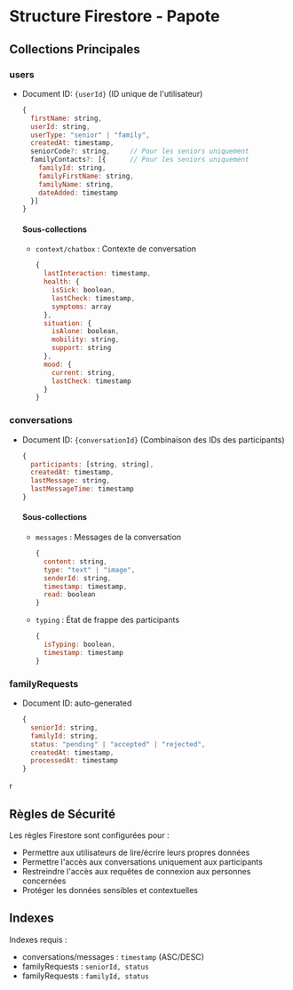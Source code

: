 # Structure Firestore - Papote

## Collections Principales

### users
- Document ID: `{userId}` (ID unique de l'utilisateur)
  ```javascript
  {
    firstName: string,
    userId: string,
    userType: "senior" | "family",
    createdAt: timestamp,
    seniorCode?: string,     // Pour les seniors uniquement
    familyContacts?: [{      // Pour les seniors uniquement
      familyId: string,
      familyFirstName: string,
      familyName: string,
      dateAdded: timestamp
    }]
  }
  ```
  
  #### Sous-collections
  - `context/chatbox` : Contexte de conversation
    ```javascript
    {
      lastInteraction: timestamp,
      health: {
        isSick: boolean,
        lastCheck: timestamp,
        symptoms: array
      },
      situation: {
        isAlone: boolean,
        mobility: string,
        support: string
      },
      mood: {
        current: string,
        lastCheck: timestamp
      }
    }
    ```

### conversations
- Document ID: `{conversationId}` (Combinaison des IDs des participants)
  ```javascript
  {
    participants: [string, string],
    createdAt: timestamp,
    lastMessage: string,
    lastMessageTime: timestamp
  }
  ```

  #### Sous-collections
  - `messages` : Messages de la conversation
    ```javascript
    {
      content: string,
      type: "text" | "image",
      senderId: string,
      timestamp: timestamp,
      read: boolean
    }
    ```
  - `typing` : État de frappe des participants
    ```javascript
    {
      isTyping: boolean,
      timestamp: timestamp
    }
    ```

### familyRequests
- Document ID: auto-generated
  ```javascript
  {
    seniorId: string,
    familyId: string,
    status: "pending" | "accepted" | "rejected",
    createdAt: timestamp,
    processedAt: timestamp
  }
  ```
r
## Règles de Sécurité

Les règles Firestore sont configurées pour :
- Permettre aux utilisateurs de lire/écrire leurs propres données
- Permettre l'accès aux conversations uniquement aux participants
- Restreindre l'accès aux requêtes de connexion aux personnes concernées
- Protéger les données sensibles et contextuelles

## Indexes

Indexes requis :
- conversations/messages : `timestamp` (ASC/DESC)
- familyRequests : `seniorId, status`
- familyRequests : `familyId, status`
